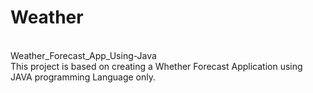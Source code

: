 # Weather
<br> Weather_Forecast_App_Using-Java
<br>This project is based on creating a Whether Forecast Application using JAVA programming Language only.
